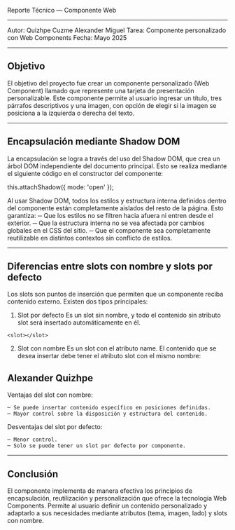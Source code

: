 Reporte Técnico — Componente Web <tarjeta-aq-perfil>

---

Autor: Quizhpe Cuzme Alexander Miguel
Tarea: Componente personalizado con Web Components
Fecha: Mayo 2025

---

## Objetivo

El objetivo del proyecto fue crear un componente personalizado (Web Component) llamado <tarjeta-aq-perfil> que represente una tarjeta de presentación personalizable. Este componente permite al usuario ingresar un título, tres párrafos descriptivos y una imagen, con opción de elegir si la imagen se posiciona a la izquierda o derecha del texto.

--- 

## Encapsulación mediante Shadow DOM

La encapsulación se logra a través del uso del Shadow DOM, que crea un árbol DOM independiente del documento principal. Esto se realiza mediante el siguiente código en el constructor del componente:

this.attachShadow({ mode: 'open' }); 

Al usar Shadow DOM, todos los estilos y estructura interna definidos dentro del componente están completamente aislados del resto de la página. Esto garantiza:
    ─ Que los estilos no se filtren hacia afuera ni entren desde el exterior.
    ─ Que la estructura interna no se vea afectada por cambios globales en el CSS del sitio.
    ─ Que el componente sea completamente reutilizable en distintos contextos sin conflicto de estilos.

---

## Diferencias entre slots con nombre y slots por defecto

Los slots son puntos de inserción que permiten que un componente reciba contenido externo. Existen dos tipos principales:

1. Slot por defecto
Es un slot sin nombre, y todo el contenido sin atributo slot será insertado automáticamente en él.

```<slot></slot>```

2. Slot con nombre
Es un slot con el atributo name. El contenido que se desea insertar debe tener el atributo slot con el mismo nombre:

<!-- En el componente -->
<slot name="nombre"></slot>

<!-- En el HTML externo -->
<h2 slot="nombre">Alexander Quizhpe</h2>

Ventajas del slot con nombre:

    ─ Se puede insertar contenido específico en posiciones definidas.
    ─ Mayor control sobre la disposición y estructura del contenido.

Desventajas del slot por defecto:

    ─ Menor control.
    ─ Solo se puede tener un slot por defecto por componente.

---

## Conclusión

El componente <tarjeta-aq-perfil> implementa de manera efectiva los principios de encapsulación, reutilización y personalización que ofrece la tecnología Web Components. Permite al usuario definir un contenido personalizado y adaptarlo a sus necesidades mediante atributos (tema, imagen, lado) y slots con nombre.